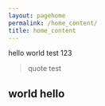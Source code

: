 ```yaml
---
layout: pagehome
permalink: /home_content/
title: home_content
---
```



hello world test 123

> quote test


## world hello